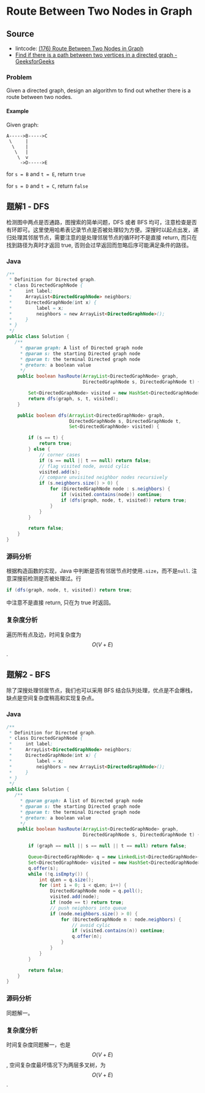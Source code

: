 # Route Between Two Nodes in Graph

## Source

- lintcode: [(176) Route Between Two Nodes in Graph](http://www.lintcode.com/en/problem/route-between-two-nodes-in-graph/)
- [Find if there is a path between two vertices in a directed graph - GeeksforGeeks](http://www.geeksforgeeks.org/find-if-there-is-a-path-between-two-vertices-in-a-given-graph/)

### Problem

Given a directed graph, design an algorithm to find out whether there is a
route between two nodes.

#### Example

Given graph:

    A----->B----->C
     \     |
      \    |
       \   |
        \  v
         ->D----->E

for `s = B` and `t = E`, return `true`

for `s = D` and `t = C`, return `false`

## 题解1 - DFS

检测图中两点是否通路，图搜索的简单问题，DFS 或者 BFS 均可，注意检查是否有环即可。这里使用哈希表记录节点是否被处理较为方便。深搜时以起点出发，递归处理其邻居节点，需要注意的是处理邻居节点的循环时不是直接 return, 而只在找到路径为真时才返回 true, 否则会过早返回而忽略后序可能满足条件的路径。

### Java

```java
/**
 * Definition for Directed graph.
 * class DirectedGraphNode {
 *     int label;
 *     ArrayList<DirectedGraphNode> neighbors;
 *     DirectedGraphNode(int x) {
 *         label = x;
 *         neighbors = new ArrayList<DirectedGraphNode>();
 *     }
 * }
 */
public class Solution {
   /**
     * @param graph: A list of Directed graph node
     * @param s: the starting Directed graph node
     * @param t: the terminal Directed graph node
     * @return: a boolean value
     */
    public boolean hasRoute(ArrayList<DirectedGraphNode> graph,
                            DirectedGraphNode s, DirectedGraphNode t) {

        Set<DirectedGraphNode> visited = new HashSet<DirectedGraphNode>();
        return dfs(graph, s, t, visited);
    }

    public boolean dfs(ArrayList<DirectedGraphNode> graph,
                       DirectedGraphNode s, DirectedGraphNode t,
                       Set<DirectedGraphNode> visited) {

        if (s == t) {
            return true;
        } else {
            // corner cases
            if (s == null || t == null) return false;
            // flag visited node, avoid cylic
            visited.add(s);
            // compare unvisited neighbor nodes recursively
            if (s.neighbors.size() > 0) {
                for (DirectedGraphNode node : s.neighbors) {
                    if (visited.contains(node)) continue;
                    if (dfs(graph, node, t, visited)) return true;
                }
            }
        }

        return false;
    }
}
```

### 源码分析

根据构造函数的实现，Java 中判断是否有邻居节点时使用`.size`，而不是`null`. 注意深搜前检测是否被处理过。行
```java
if (dfs(graph, node, t, visited)) return true;
```
中注意不是直接 return, 只在为 true 时返回。

### 复杂度分析

遍历所有点及边，时间复杂度为 $$O(V+E)$$.

## 题解2 - BFS

除了深搜处理邻居节点，我们也可以采用 BFS 结合队列处理，优点是不会爆栈，缺点是空间复杂度稍高和实现复杂点。

### Java

```java
/**
 * Definition for Directed graph.
 * class DirectedGraphNode {
 *     int label;
 *     ArrayList<DirectedGraphNode> neighbors;
 *     DirectedGraphNode(int x) {
 *         label = x;
 *         neighbors = new ArrayList<DirectedGraphNode>();
 *     }
 * }
 */
public class Solution {
   /**
     * @param graph: A list of Directed graph node
     * @param s: the starting Directed graph node
     * @param t: the terminal Directed graph node
     * @return: a boolean value
     */
    public boolean hasRoute(ArrayList<DirectedGraphNode> graph,
                            DirectedGraphNode s, DirectedGraphNode t) {

        if (graph == null || s == null || t == null) return false;

        Queue<DirectedGraphNode> q = new LinkedList<DirectedGraphNode>();
        Set<DirectedGraphNode> visited = new HashSet<DirectedGraphNode>();
        q.offer(s);
        while (!q.isEmpty()) {
            int qLen = q.size();
            for (int i = 0; i < qLen; i++) {
                DirectedGraphNode node = q.poll();
                visited.add(node);
                if (node == t) return true;
                // push neighbors into queue
                if (node.neighbors.size() > 0) {
                    for (DirectedGraphNode n : node.neighbors) {
                        // avoid cylic
                        if (visited.contains(n)) continue;
                        q.offer(n);
                    }
                }
            }
        }

        return false;
    }
}
```

### 源码分析

同题解一。

### 复杂度分析

时间复杂度同题解一，也是 $$O(V+E)$$, 空间复杂度最坏情况下为两层多叉树，为 $$O(V+E)$$.
